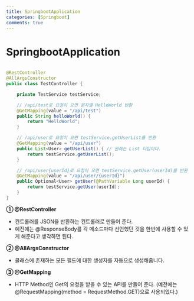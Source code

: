 ```yaml
---
title: SpringbootApplication
categories: [Springboot]
comments: true
---
```


SpringbootApplication
===

```java

@RestController
@AllArgsConstructor 
public class TestController {

    private TestService testService;

    // /api/test로 요청이 오면 문자열 HelloWorld 반환
    @GetMapping(value = "/api/test")
    public String helloWorld() {
        return "HelloWorld";
    }

    // /api/user로 요청이 오면 testService.getUserList를 반환
    @GetMapping(value = "/api/user")
    public List<User> getUserList() { // 원래는 List 타입이다.
        return testService.getUserList();
    }

    // /api/user{userId}로 요청이 오면 testService.getUser(userId)를 반환
    @GetMapping(value = "/api/user/{userId}")
    public Optional<User> getUser(@PathVariable Long userId) {
        return testService.getUser(userId);
    }
}

```

**① @RestController**
- 컨트롤러를 JSON을 반환하는 컨트롤러로 만들어 준다.
- 예전에는 @ResponseBody를 각 메소드마다 선언했던 것을 한번에 사용할 수 있게 해준다고 생각하면 된다.

**② @AllArgsConstructor**
- 클래스에 존재하는 모든 필드에 대한 생성자를 자동으로 생성해줍니다.

**③ @GetMapping**
- HTTP Method인 Get의 요청을 받을 수 있는 API를 만들어 준다.
(예전에는 @RequestMapping(method = RequestMethod.GET)으로 사용되었다.)
